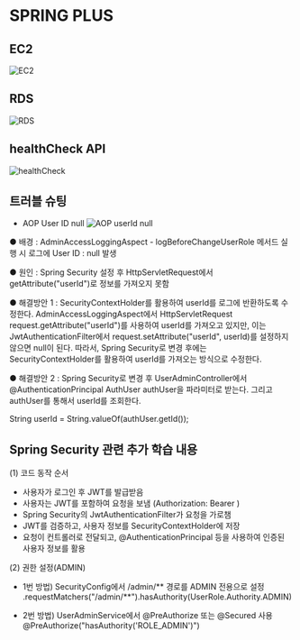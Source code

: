 # SPRING PLUS

## EC2
![EC2](https://github.com/user-attachments/assets/5110a8fc-1c8d-4539-8aee-cc175adfcf92)

## RDS
![RDS](https://github.com/user-attachments/assets/b52f31a4-a7b0-4bda-98e6-d5a1cde07e92)

## healthCheck API
![healthCheck](https://github.com/user-attachments/assets/1dc691d8-38e7-4c55-917f-88cb690dd04f)

## 트러블 슈팅 
- AOP User ID null
![AOP userId null](https://github.com/user-attachments/assets/fff8de43-44dc-4661-9864-ccfa7ba2f49e)

● 배경
: AdminAccessLoggingAspect - logBeforeChangeUserRole 메서드 실행 시 로그에 User ID : null 발생

● 원인
: Spring Security 설정 후 HttpServletRequest에서 getAttribute("userId")로 정보를 가져오지 못함

● 해결방안 1
: SecurityContextHolder를 활용하여 userId를 로그에 반환하도록 수정한다.
AdminAccessLoggingAspect에서 HttpServletRequest request.getAttribute("userId")를 사용하여 userId를 가져오고 있지만, 이는 JwtAuthenticationFilter에서 request.setAttribute("userId", userId)를 설정하지 않으면 null이 된다.
따라서, Spring Security로 변경 후에는 SecurityContextHolder를 활용하여 userId를 가져오는 방식으로 수정한다.

● 해결방안 2
: Spring Security로 변경 후 UserAdminController에서 @AuthenticationPrincipal AuthUser authUser을 파라미터로 받는다. 그리고 authUser를 통해서 userId를 조회한다.

String userId = String.valueOf(authUser.getId());
  

## Spring Security 관련 추가 학습 내용
(1) 코드 동작 순서
- 사용자가 로그인 후 JWT를 발급받음
- 사용자는 JWT를 포함하여 요청을 보냄 (Authorization: Bearer <TOKEN>)
- Spring Security의 JwtAuthenticationFilter가 요청을 가로챔
- JWT를 검증하고, 사용자 정보를 SecurityContextHolder에 저장
- 요청이 컨트롤러로 전달되고, @AuthenticationPrincipal 등을 사용하여 인증된 사용자 정보를 활용

(2) 권한 설정(ADMIN)
- 1번 방법) SecurityConfig에서 /admin/** 경로를 ADMIN 전용으로 설정  
.requestMatchers("/admin/**").hasAuthority(UserRole.Authority.ADMIN) 

- 2번 방법) UserAdminService에서 @PreAuthorize 또는 @Secured 사용  
@PreAuthorize("hasAuthority('ROLE_ADMIN')")


